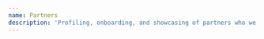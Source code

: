 ```yaml
---
name: Partners
description: 'Profiling, onboarding, and showcasing of partners who we work with.'
---
```

